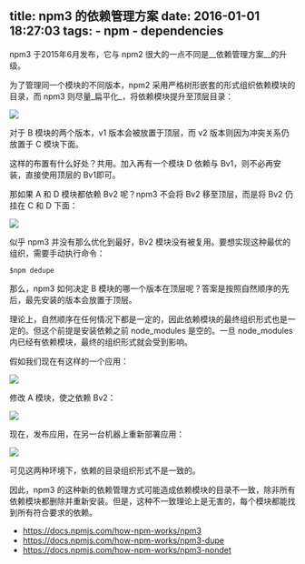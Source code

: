 title: npm3 的依赖管理方案
date: 2016-01-01 18:27:03
tags:
    - npm
    - dependencies
---

npm3 于2015年6月发布，它与 npm2 很大的一点不同是__依赖管理方案__的升级。

为了管理同一个模块的不同版本，npm2 采用严格树形嵌套的形式组织依赖模块的目录，而 npm3 则尽量_扁平化_，将依赖模块提升至顶层目录：

![](/images/npm3/npm3deps4.png)

对于 B 模块的两个版本，v1 版本会被放置于顶层，而 v2 版本则因为冲突关系仍放置于 C 模块下面。

这样的布置有什么好处？共用。加入再有一个模块 D 依赖与 Bv1，则不必再安装，直接使用顶层的 Bv1即可。

那如果 A 和 D 模块都依赖 Bv2 呢？npm3 不会将 Bv2 移至顶层，而是将 Bv2 仍挂在 C 和 D 下面：

![](/images/npm3/npm3deps10.png)

似乎 npm3 并没有那么优化到最好，Bv2 模块没有被复用。要想实现这种最优的组织，需要手动执行命令：

    $npm dedupe

那么，npm3 如何决定 B 模块的哪一个版本在顶层呢？答案是按照自然顺序的先后，最先安装的版本会放置于顶层。

理论上，自然顺序在任何情况下都是一定的，因此依赖模块的最终组织形式也是一定的。但这个前提是安装依赖之前 node_modules 是空的。一旦 node_modules 内已经有依赖模块，最终的组织形式就会受到影响。

假如我们现在有这样的一个应用：

![](/images/npm3/npm3deps8.png)

修改 A 模块，使之依赖 Bv2：

![](/images/npm3/npm3deps10.png)

现在，发布应用，在另一台机器上重新部署应用：

![](/images/npm3/npm3deps17.png)

可见这两种环境下，依赖的目录组织形式不是一致的。

因此，npm3 的这种新的依赖管理方式可能造成依赖模块的目录不一致，除非所有依赖模块都删除并重新安装。但是，这种不一致理论上是无害的，每个模块都能找到所有符合要求的依赖。

 - <https://docs.npmjs.com/how-npm-works/npm3>
 - <https://docs.npmjs.com/how-npm-works/npm3-dupe>
 - <https://docs.npmjs.com/how-npm-works/npm3-nondet>